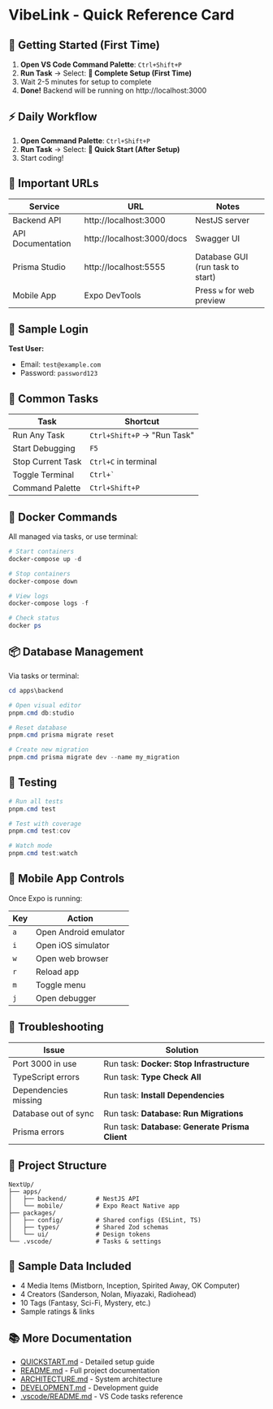 # VibeLink - Quick Reference Card

## 🚀 Getting Started (First Time)

1. **Open VS Code Command Palette**: `Ctrl+Shift+P`
2. **Run Task** → Select: **🚀 Complete Setup (First Time)**
3. Wait 2-5 minutes for setup to complete
4. **Done!** Backend will be running on http://localhost:3000

## ⚡ Daily Workflow

1. **Open Command Palette**: `Ctrl+Shift+P`
2. **Run Task** → Select: **🎯 Quick Start (After Setup)**
3. Start coding!

## 🔗 Important URLs

| Service           | URL                        | Notes                            |
| ----------------- | -------------------------- | -------------------------------- |
| Backend API       | http://localhost:3000      | NestJS server                    |
| API Documentation | http://localhost:3000/docs | Swagger UI                       |
| Prisma Studio     | http://localhost:5555      | Database GUI (run task to start) |
| Mobile App        | Expo DevTools              | Press `w` for web preview        |

## 📝 Sample Login

**Test User:**

- Email: `test@example.com`
- Password: `password123`

## 🎯 Common Tasks

| Task              | Shortcut                    |
| ----------------- | --------------------------- |
| Run Any Task      | `Ctrl+Shift+P` → "Run Task" |
| Start Debugging   | `F5`                        |
| Stop Current Task | `Ctrl+C` in terminal        |
| Toggle Terminal   | `` Ctrl+` ``                |
| Command Palette   | `Ctrl+Shift+P`              |

## 🐳 Docker Commands

All managed via tasks, or use terminal:

```powershell
# Start containers
docker-compose up -d

# Stop containers
docker-compose down

# View logs
docker-compose logs -f

# Check status
docker ps
```

## 📦 Database Management

Via tasks or terminal:

```powershell
cd apps\backend

# Open visual editor
pnpm.cmd db:studio

# Reset database
pnpm.cmd prisma migrate reset

# Create new migration
pnpm.cmd prisma migrate dev --name my_migration
```

## 🧪 Testing

```powershell
# Run all tests
pnpm.cmd test

# Test with coverage
pnpm.cmd test:cov

# Watch mode
pnpm.cmd test:watch
```

## 📱 Mobile App Controls

Once Expo is running:

| Key | Action                |
| --- | --------------------- |
| `a` | Open Android emulator |
| `i` | Open iOS simulator    |
| `w` | Open web browser      |
| `r` | Reload app            |
| `m` | Toggle menu           |
| `j` | Open debugger         |

## 🔧 Troubleshooting

| Issue                | Solution                                       |
| -------------------- | ---------------------------------------------- |
| Port 3000 in use     | Run task: **Docker: Stop Infrastructure**      |
| TypeScript errors    | Run task: **Type Check All**                   |
| Dependencies missing | Run task: **Install Dependencies**             |
| Database out of sync | Run task: **Database: Run Migrations**         |
| Prisma errors        | Run task: **Database: Generate Prisma Client** |

## 📂 Project Structure

```
NextUp/
├── apps/
│   ├── backend/        # NestJS API
│   └── mobile/         # Expo React Native app
├── packages/
│   ├── config/         # Shared configs (ESLint, TS)
│   ├── types/          # Shared Zod schemas
│   └── ui/             # Design tokens
└── .vscode/            # Tasks & settings
```

## 🎨 Sample Data Included

- 4 Media Items (Mistborn, Inception, Spirited Away, OK Computer)
- 4 Creators (Sanderson, Nolan, Miyazaki, Radiohead)
- 10 Tags (Fantasy, Sci-Fi, Mystery, etc.)
- Sample ratings & links

## 📚 More Documentation

- [QUICKSTART.md](./QUICKSTART.md) - Detailed setup guide
- [README.md](./README.md) - Full project documentation
- [ARCHITECTURE.md](./ARCHITECTURE.md) - System architecture
- [DEVELOPMENT.md](./DEVELOPMENT.md) - Development guide
- [.vscode/README.md](./.vscode/README.md) - VS Code tasks reference
